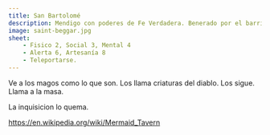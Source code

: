 ```yaml
---
title: San Bartolomé
description: Mendigo con poderes de Fe Verdadera. Benerado por el barrio 
image: saint-beggar.jpg
sheet:
    - Fisico 2, Social 3, Mental 4
    - Alerta 6, Artesanía 8
    - Teleportarse.
---
```


Ve a los magos como lo que son. Los llama criaturas del diablo. Los sigue. Llama a la masa.

La inquisicion lo quema.

https://en.wikipedia.org/wiki/Mermaid_Tavern